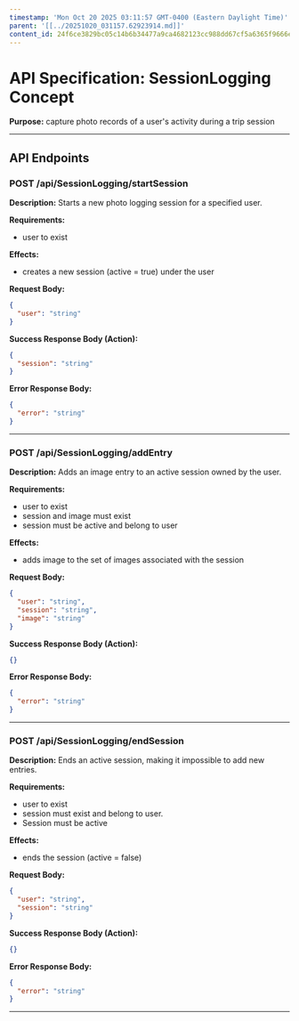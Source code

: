 ```yaml
---
timestamp: 'Mon Oct 20 2025 03:11:57 GMT-0400 (Eastern Daylight Time)'
parent: '[[../20251020_031157.62923914.md]]'
content_id: 24f6ce3829bc05c14b6b34477a9ca4682123cc988dd67cf5a6365f9666e0e308
---
```


# API Specification: SessionLogging Concept

**Purpose:** capture photo records of a user's activity during a trip session

***

## API Endpoints

### POST /api/SessionLogging/startSession

**Description:** Starts a new photo logging session for a specified user.

**Requirements:**

* user to exist

**Effects:**

* creates a new session (active = true) under the user

**Request Body:**

```json
{
  "user": "string"
}
```

**Success Response Body (Action):**

```json
{
  "session": "string"
}
```

**Error Response Body:**

```json
{
  "error": "string"
}
```

***

### POST /api/SessionLogging/addEntry

**Description:** Adds an image entry to an active session owned by the user.

**Requirements:**

* user to exist
* session and image must exist
* session must be active and belong to user

**Effects:**

* adds image to the set of images associated with the session

**Request Body:**

```json
{
  "user": "string",
  "session": "string",
  "image": "string"
}
```

**Success Response Body (Action):**

```json
{}
```

**Error Response Body:**

```json
{
  "error": "string"
}
```

***

### POST /api/SessionLogging/endSession

**Description:** Ends an active session, making it impossible to add new entries.

**Requirements:**

* user to exist
* session must exist and belong to user.
* Session must be active

**Effects:**

* ends the session (active = false)

**Request Body:**

```json
{
  "user": "string",
  "session": "string"
}
```

**Success Response Body (Action):**

```json
{}
```

**Error Response Body:**

```json
{
  "error": "string"
}
```

***
